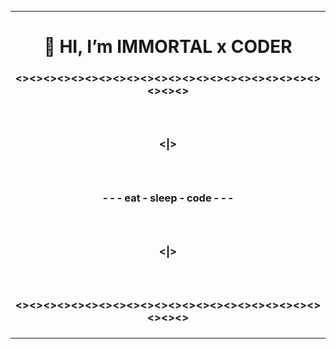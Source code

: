 
<hr>
<h1 align=center>👋 HI, I’m IMMORTAL x CODER</h1>
<h3 align=center><><><><><><><><><><><><><><><><><><><><><><><><><><h3>
<br>
<h3 align=center><|><h3>
<br>
<h3 align=center> - - - eat - sleep - code - - - <h3>
<br>
<h3 align=center><|><h3>
<br>
<h3 align=center><><><><><><><><><><><><><><><><><><><><><><><><><><h3>
<hr>

